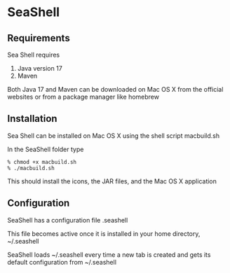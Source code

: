 # SeaShell

## Requirements
Sea Shell requires
1. Java version 17
2. Maven

Both Java 17 and Maven can be downloaded on Mac OS X from the official websites or from a package manager like homebrew

## Installation
Sea Shell can be installed on Mac OS X using the shell script macbuild.sh

In the SeaShell folder type

    % chmod +x macbuild.sh
    % ./macbuild.sh 

This should install the icons, the JAR files, and the Mac OS X application

## Configuration
SeaShell has a configuration file .seashell 

This file becomes active once it is installed in your home directory, ~/.seashell

SeaShell loads ~/.seashell every time a new tab is created and gets its default configuration from ~/.seashell